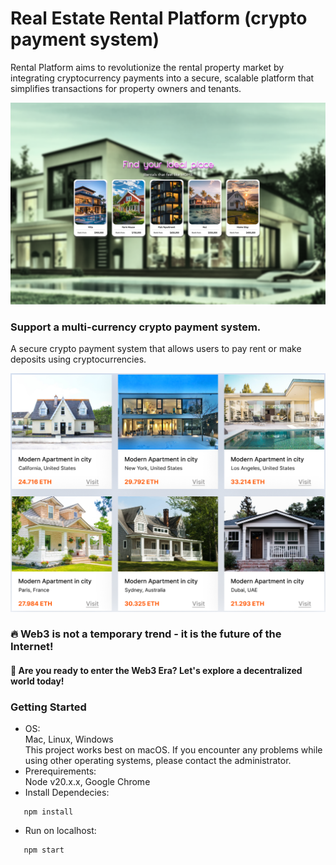 # Real Estate Rental Platform (crypto payment system)

Rental Platform aims to revolutionize the rental property market by integrating cryptocurrency payments into a secure, scalable platform that simplifies transactions for property owners and tenants.

![alt text](public/real-estate.png)

### Support a multi-currency crypto payment system.

A secure crypto payment system that allows users to pay rent or make deposits using cryptocurrencies.

![alt text](public/marketplace.png)

### 🔥 Web3 is not a temporary trend - it is the future of the Internet!

#### 🚀 Are you ready to enter the Web3 Era? Let's explore a decentralized world today!


### Getting Started
- OS:<br/>
  Mac, Linux, Windows<br/>
  This project works best on macOS. If you encounter any problems while using other operating systems, please contact the administrator.
- Prerequirements:<br/>
  Node v20.x.x, Google Chrome
- Install Dependecies:<br/>
```
   npm install
```
- Run on localhost:<br/>

```
   npm start
```
